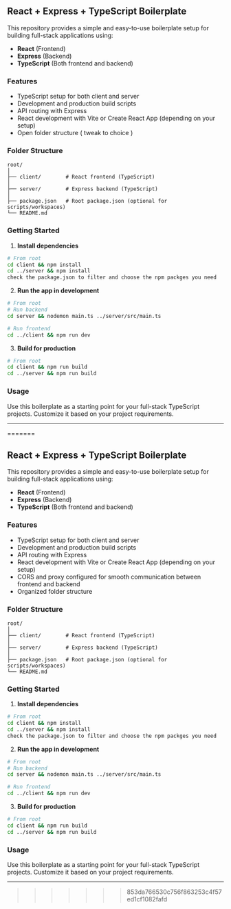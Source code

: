 

## React + Express + TypeScript Boilerplate

This repository provides a simple and easy-to-use boilerplate setup for building full-stack applications using:

* **React** (Frontend)
* **Express** (Backend)
* **TypeScript** (Both frontend and backend)

### Features

* TypeScript setup for both client and server
* Development and production build scripts
* API routing with Express
* React development with Vite or Create React App (depending on your setup)
* Open folder structure ( tweak to choice )

### Folder Structure

```
root/
│
├── client/        # React frontend (TypeScript)
│
├── server/        # Express backend (TypeScript)
│
├── package.json   # Root package.json (optional for scripts/workspaces)
└── README.md
```

### Getting Started

1. **Install dependencies**

```bash
# From root
cd client && npm install
cd ../server && npm install
check the package.json to filter and choose the npm packges you need 
```

2. **Run the app in development**

```bash
# From root
# Run backend
cd server && nodemon main.ts ../server/src/main.ts

# Run frontend
cd ../client && npm run dev
```

3. **Build for production**

```bash
# From root
cd client && npm run build
cd ../server && npm run build
```

### Usage

Use this boilerplate as a starting point for your full-stack TypeScript projects. Customize it based on your project requirements.

---
=======

## React + Express + TypeScript Boilerplate

This repository provides a simple and easy-to-use boilerplate setup for building full-stack applications using:

* **React** (Frontend)
* **Express** (Backend)
* **TypeScript** (Both frontend and backend)

### Features

* TypeScript setup for both client and server
* Development and production build scripts
* API routing with Express
* React development with Vite or Create React App (depending on your setup)
* CORS and proxy configured for smooth communication between frontend and backend
* Organized folder structure

### Folder Structure

```
root/
│
├── client/        # React frontend (TypeScript)
│
├── server/        # Express backend (TypeScript)
│
├── package.json   # Root package.json (optional for scripts/workspaces)
└── README.md
```

### Getting Started

1. **Install dependencies**

```bash
# From root
cd client && npm install
cd ../server && npm install
check the package.json to filter and choose the npm packges you need 
```

2. **Run the app in development**

```bash
# From root
# Run backend
cd server && nodemon main.ts ../server/src/main.ts

# Run frontend
cd ../client && npm run dev
```

3. **Build for production**

```bash
# From root
cd client && npm run build
cd ../server && npm run build
```

### Usage

Use this boilerplate as a starting point for your full-stack TypeScript projects. Customize it based on your project requirements.

---
>>>>>>> 853da766530c756f863253c4f57ed1cf1082fafd
